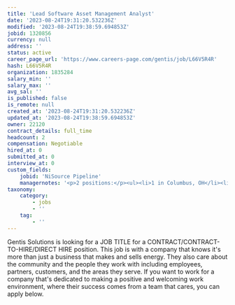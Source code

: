 ```yaml
---
title: 'Lead Software Asset Management Analyst'
date: '2023-08-24T19:31:20.532236Z'
modified: '2023-08-24T19:38:59.694853Z'
jobid: 1320856
currency: null
address: ''
status: active
career_page_url: 'https://www.careers-page.com/gentis/job/L66V5R4R'
hash: L66V5R4R
organization: 1835284
salary_min: ''
salary_max: ''
avg_sal: ''
is_published: false
is_remote: null
created_at: '2023-08-24T19:31:20.532236Z'
updated_at: '2023-08-24T19:38:59.694853Z'
owner: 22120
contract_details: full_time
headcount: 2
compensation: Negotiable
hired_at: 0
submitted_at: 0
interview_at: 0
custom_fields:
    jobid: 'NiSource Pipeline'
    managernotes: '<p>2 positions:</p><ul><li>1 in Columbus, OH</li><li>1 in Merrillville, IN</li></ul><p>﻿The Lead Software Asset Management Analyst is a position within the Service Management department and is accountable for managing the compliance of software assets. <br><br>This role works closely with the Service Providers, software vendors, NiSource senior leadership, appropriate Service Provider Delivery Managers, Supply Chain and NiSource IT departments to ensure that Services and software assets are provided within the scope of the Service contracts, the statements of work, software contracts and/or pertinent schedules/exhibits. <br><br>This role also works with the IT personnel aligned with both corporate and business units to ensure any contract compliance issues are resolved in a timely and satisfactory fashion</p>'
taxonomy:
    category:
        - jobs
        - ''
    tag:
        - ''
---
```


<p>Gentis Solutions is looking for a JOB TITLE for a CONTRACT/CONTRACT-TO-HIRE/DIRECT HIRE position. This job is with a company that knows it's more than just a business that makes and sells energy. They also care about the community and the people they work with including employees, partners, customers, and the areas they serve. If you want to work for a company that's dedicated to making a positive and welcoming work environment, where their success comes from a team that cares, you can apply below.</p>
